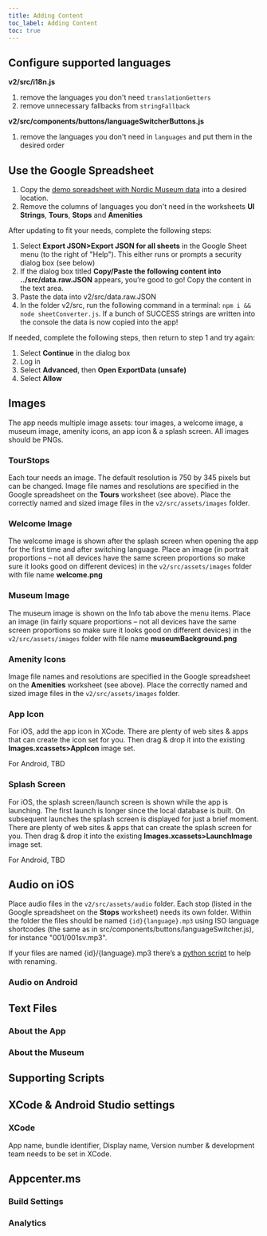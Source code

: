 ```yaml
---
title: Adding Content
toc_label: Adding Content
toc: true
---
```


## Configure supported languages
**v2/src/i18n.js**
1. remove the languages you don't need `translationGetters`
2. remove unnecessary fallbacks from `stringFallback`

**v2/src/components/buttons/languageSwitcherButtons.js**
1. remove the languages you don't need in `languages` and put them in the desired order

## Use the Google Spreadsheet
1. Copy the [demo spreadsheet with Nordic Museum data](ADDLINK) into a desired location.
2. Remove the columns of languages you don't need in the worksheets **UI Strings**, **Tours**, **Stops** and **Amenities**

After updating to fit your needs, complete the following steps:
1. Select **Export JSON>Export JSON for all sheets** in the Google Sheet menu (to the right of "Help"). This either runs or prompts a security dialog box (see below)
2. If the dialog box titled **Copy/Paste the following content into ../src/data.raw.JSON** appears, you’re good to go! Copy the content in the text area.
3. Paste the data into v2/src/data.raw.JSON
4. In the folder v2/src, run the following command in a terminal: `npm i && node sheetConverter.js`. If a bunch of SUCCESS strings are written into the console the data is now copied into the app!

If needed, complete the following steps, then return to step 1 and try again:
1. Select **Continue** in the dialog box
2. Log in
3. Select **Advanced**, then **Open ExportData (unsafe)**
4. Select **Allow**

## Images
The app needs multiple image assets: tour images, a welcome image, a museum image, amenity icons, an app icon & a splash screen. All images should be PNGs.

### TourStops
Each tour needs an image. The default resolution is 750 by 345 pixels but can be changed. Image file names and resolutions are specified in the Google spreadsheet on the **Tours** worksheet (see above). Place the correctly named and sized image files in the `v2/src/assets/images` folder.

### Welcome Image
The welcome image is shown after the splash screen when opening the app for the first time and after switching language. Place an image (in portrait proportions – not all devices have the same screen proportions so make sure it looks good on different devices) in the `v2/src/assets/images` folder with file name **welcome.png**

### Museum Image
The museum image is shown on the Info tab above the menu items. Place an image (in fairly square proportions – not all devices have the same screen proportions so make sure it looks good on different devices) in the `v2/src/assets/images` folder with file name **museumBackground.png**

### Amenity Icons
Image file names and resolutions are specified in the Google spreadsheet on the **Amenities** worksheet (see above). Place the correctly named and sized image files in the `v2/src/assets/images` folder.

### App Icon
For iOS, add the app icon in XCode. There are plenty of web sites & apps that can create the icon set for you. Then drag & drop it into the existing **Images.xcassets>AppIcon** image set.

For Android, TBD

### Splash Screen
For iOS, the splash screen/launch screen is shown while the app is launching. The first launch is longer since the local database is built. On subsequent launches the splash screen is displayed for just a brief moment. There are plenty of web sites & apps that can create the splash screen for you. Then drag & drop it into the existing **Images.xcassets>LaunchImage** image set.

For Android, TBD

## Audio on iOS
Place audio files in the `v2/src/assets/audio` folder. Each stop (listed in the Google spreadsheet on the **Stops** worksheet) needs its own folder. Within the folder the files should be named `{id}{language}.mp3` using ISO language shortcodes (the same as in src/components/buttons/languageSwitcher.js), for instance "001/001sv.mp3".

If your files are named {id}/{language}.mp3 there’s a [python script](https://askubuntu.com/questions/759422/rename-files-adding-their-parent-folder-name) to help with renaming.

### Audio on Android
## Text Files
### About the App
### About the Museum
## Supporting Scripts
## XCode & Android Studio settings
### XCode
App name, bundle identifier, Display name, Version number & development team needs to be set in XCode.
## Appcenter.ms
### Build Settings
### Analytics